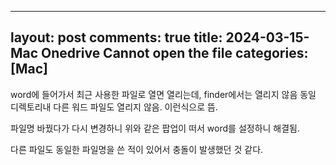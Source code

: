 <!-- fc047850-2566-4687-bf5e-5cb7d2d2c90e -->
---
layout: post
comments: true
title: 2024-03-15-Mac Onedrive Cannot open the file
categories: [Mac]
---

word에 들어가서 최근 사용한 파일로 열면 열리는데, finder에서는 열리지 않음 동일 디렉토리내 다른 워드 파일도 열리지 않음. 이런식으로 뜸.

파일명 바꿨다가 다시 변경하니 위와 같은 팝업이 떠서 word를 설정하니 해결됨.

다른 파일도 동일한 파일명을 쓴 적이 있어서 충돌이 발생했던 것 같다.

